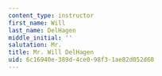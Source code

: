 ```yaml
---
content_type: instructor
first_name: Will
last_name: DelHagen
middle_initial: ''
salutation: Mr.
title: Mr. Will DelHagen
uid: 6c16940e-389d-4ce0-98f3-1ae82d052d60
---
```

